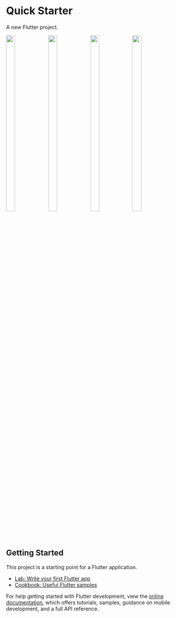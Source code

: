 # Quick Starter

A new Flutter project.

<p>
<img src = "https://github.com/DurgaMewada/quick_starter/assets/149373536/9d37a2a6-6df0-4c9c-aed5-92506d027a7a" width=22%, height=35%>
<img src = "https://github.com/DurgaMewada/quick_starter/assets/149373536/2df25820-85c3-4089-8ddf-2fe30a2e8a68" width=22%, height=35%>
<img src = "https://github.com/DurgaMewada/quick_starter/assets/149373536/c0267653-df13-41e9-a0a8-f8ce9b71fae7" width=22%, height=35%>
<img src = "https://github.com/DurgaMewada/quick_starter/assets/149373536/4be60e07-a7a5-4c53-9f7b-854d2777709a" width=22%, height=35%>
</p>

## Getting Started

This project is a starting point for a Flutter application.

- [Lab: Write your first Flutter app](https://docs.flutter.dev/get-started/codelab)
- [Cookbook: Useful Flutter samples](https://docs.flutter.dev/cookbook)

For help getting started with Flutter development, view the
[online documentation](https://docs.flutter.dev/), which offers tutorials,
samples, guidance on mobile development, and a full API reference.
